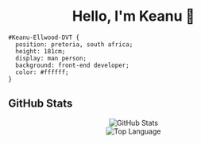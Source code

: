 <h1 align="center"> Hello, I'm Keanu 👋 </h1>

```
#Keanu-Ellwood-DVT { 
  position: pretoria, south africa; 
  height: 181cm; 
  display: man person; 
  background: front-end developer; 
  color: #ffffff;
}
```

<h2 align="left"> GitHub Stats </h1>
<p align="center">
    <img alt = "GitHub Stats" src="https://github-readme-stats.vercel.app/api?username=Keanu-Ellwood-DVT&show_icons=true&hide=issues&icon_color=000000&hide_border=true&title_color=5391FE&text_color=555">
    <br>
    <img alt = "Top Language" src="https://github-readme-stats.vercel.app/api/top-langs/?username=Keanu-Ellwood-DVT&hide=html,&hide_border=true&title_color=5391FE&text_color=555"
</p>
